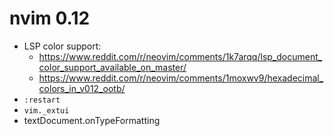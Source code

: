 # nvim 0.12
- LSP color support:
	+ <https://www.reddit.com/r/neovim/comments/1k7arqq/lsp_document_color_support_available_on_master/>
	+ <https://www.reddit.com/r/neovim/comments/1moxwv9/hexadecimal_colors_in_v012_ootb/>
- `:restart`
- `vim._extui`
- textDocument.onTypeFormatting